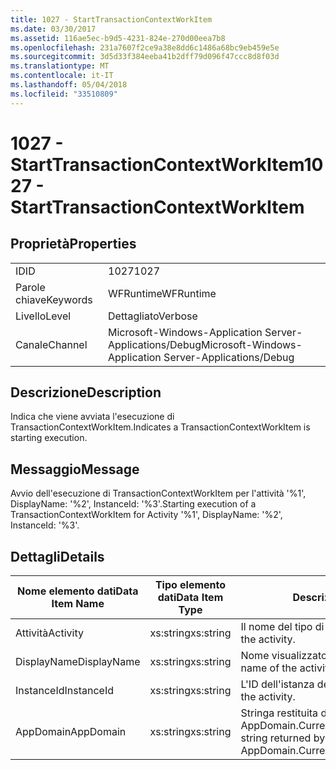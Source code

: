 ```yaml
---
title: 1027 - StartTransactionContextWorkItem
ms.date: 03/30/2017
ms.assetid: 116ae5ec-b9d5-4231-824e-270d00eea7b8
ms.openlocfilehash: 231a7607f2ce9a38e8dd6c1486a68bc9eb459e5e
ms.sourcegitcommit: 3d5d33f384eeba41b2dff79d096f47ccc8d8f03d
ms.translationtype: MT
ms.contentlocale: it-IT
ms.lasthandoff: 05/04/2018
ms.locfileid: "33510809"
---
```

# <a name="1027---starttransactioncontextworkitem"></a><span data-ttu-id="a6d75-102">1027 - StartTransactionContextWorkItem</span><span class="sxs-lookup"><span data-stu-id="a6d75-102">1027 - StartTransactionContextWorkItem</span></span>
## <a name="properties"></a><span data-ttu-id="a6d75-103">Proprietà</span><span class="sxs-lookup"><span data-stu-id="a6d75-103">Properties</span></span>  
  
|||  
|-|-|  
|<span data-ttu-id="a6d75-104">ID</span><span class="sxs-lookup"><span data-stu-id="a6d75-104">ID</span></span>|<span data-ttu-id="a6d75-105">1027</span><span class="sxs-lookup"><span data-stu-id="a6d75-105">1027</span></span>|  
|<span data-ttu-id="a6d75-106">Parole chiave</span><span class="sxs-lookup"><span data-stu-id="a6d75-106">Keywords</span></span>|<span data-ttu-id="a6d75-107">WFRuntime</span><span class="sxs-lookup"><span data-stu-id="a6d75-107">WFRuntime</span></span>|  
|<span data-ttu-id="a6d75-108">Livello</span><span class="sxs-lookup"><span data-stu-id="a6d75-108">Level</span></span>|<span data-ttu-id="a6d75-109">Dettagliato</span><span class="sxs-lookup"><span data-stu-id="a6d75-109">Verbose</span></span>|  
|<span data-ttu-id="a6d75-110">Canale</span><span class="sxs-lookup"><span data-stu-id="a6d75-110">Channel</span></span>|<span data-ttu-id="a6d75-111">Microsoft-Windows-Application Server-Applications/Debug</span><span class="sxs-lookup"><span data-stu-id="a6d75-111">Microsoft-Windows-Application Server-Applications/Debug</span></span>|  
  
## <a name="description"></a><span data-ttu-id="a6d75-112">Descrizione</span><span class="sxs-lookup"><span data-stu-id="a6d75-112">Description</span></span>  
 <span data-ttu-id="a6d75-113">Indica che viene avviata l'esecuzione di TransactionContextWorkItem.</span><span class="sxs-lookup"><span data-stu-id="a6d75-113">Indicates a TransactionContextWorkItem is starting execution.</span></span>  
  
## <a name="message"></a><span data-ttu-id="a6d75-114">Messaggio</span><span class="sxs-lookup"><span data-stu-id="a6d75-114">Message</span></span>  
 <span data-ttu-id="a6d75-115">Avvio dell'esecuzione di TransactionContextWorkItem per l'attività '%1', DisplayName: '%2', InstanceId: '%3'.</span><span class="sxs-lookup"><span data-stu-id="a6d75-115">Starting execution of a TransactionContextWorkItem for Activity '%1', DisplayName: '%2', InstanceId: '%3'.</span></span>  
  
## <a name="details"></a><span data-ttu-id="a6d75-116">Dettagli</span><span class="sxs-lookup"><span data-stu-id="a6d75-116">Details</span></span>  
  
|<span data-ttu-id="a6d75-117">Nome elemento dati</span><span class="sxs-lookup"><span data-stu-id="a6d75-117">Data Item Name</span></span>|<span data-ttu-id="a6d75-118">Tipo elemento dati</span><span class="sxs-lookup"><span data-stu-id="a6d75-118">Data Item Type</span></span>|<span data-ttu-id="a6d75-119">Descrizione</span><span class="sxs-lookup"><span data-stu-id="a6d75-119">Description</span></span>|  
|--------------------|--------------------|-----------------|  
|<span data-ttu-id="a6d75-120">Attività</span><span class="sxs-lookup"><span data-stu-id="a6d75-120">Activity</span></span>|<span data-ttu-id="a6d75-121">xs:string</span><span class="sxs-lookup"><span data-stu-id="a6d75-121">xs:string</span></span>|<span data-ttu-id="a6d75-122">Il nome del tipo di attività.</span><span class="sxs-lookup"><span data-stu-id="a6d75-122">The type name of the activity.</span></span>|  
|<span data-ttu-id="a6d75-123">DisplayName</span><span class="sxs-lookup"><span data-stu-id="a6d75-123">DisplayName</span></span>|<span data-ttu-id="a6d75-124">xs:string</span><span class="sxs-lookup"><span data-stu-id="a6d75-124">xs:string</span></span>|<span data-ttu-id="a6d75-125">Nome visualizzato dell'attività.</span><span class="sxs-lookup"><span data-stu-id="a6d75-125">The display name of the activity.</span></span>|  
|<span data-ttu-id="a6d75-126">InstanceId</span><span class="sxs-lookup"><span data-stu-id="a6d75-126">InstanceId</span></span>|<span data-ttu-id="a6d75-127">xs:string</span><span class="sxs-lookup"><span data-stu-id="a6d75-127">xs:string</span></span>|<span data-ttu-id="a6d75-128">L'ID dell'istanza dell'attività.</span><span class="sxs-lookup"><span data-stu-id="a6d75-128">The instance id of the activity.</span></span>|  
|<span data-ttu-id="a6d75-129">AppDomain</span><span class="sxs-lookup"><span data-stu-id="a6d75-129">AppDomain</span></span>|<span data-ttu-id="a6d75-130">xs:string</span><span class="sxs-lookup"><span data-stu-id="a6d75-130">xs:string</span></span>|<span data-ttu-id="a6d75-131">Stringa restituita da AppDomain.CurrentDomain.FriendlyName.</span><span class="sxs-lookup"><span data-stu-id="a6d75-131">The string returned by AppDomain.CurrentDomain.FriendlyName.</span></span>|
